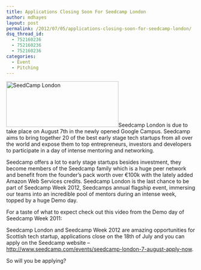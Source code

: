 ```yaml
---
title: Applications Closing Soon For Seedcamp London
author: mdhayes
layout: post
permalink: /2012/07/05/applications-closing-soon-for-seedcamp-london/
dsq_thread_id:
  - 752160236
  - 752160236
  - 752160236
categories:
  - Event
  - Pitching
---
```

[<img class="alignright size-full wp-image-802" title="seedcamp-logo" src="http://rookieoven.com/wp-content/uploads/2012/07/seedcamp-logo.png" alt="SeedCamp London" width="299" height="122" />][1]Seedcamp London is due to take place on August 7th in the newly opened Google Campus. Seedcamp aims to bring together 20 of the best early stage tech startups from all over the world and expose them to top entrepreneurs, investors and developers to participate in a day of intense mentoring and networking.

Seedcamp offers a lot to early stage startups besides investment, they become members of the Seedcamp family which is a huge peer network and benefit from the founder’s pack worth over €100k with the lately added Amazon Web Services credits. Seedcamp London is the last chance to be part of Seedcamp Week 2012, Seedcamps annual flagship event, immersing our teams into an incredible pool of mentors during an intense week, topped by a huge Demo day.

For a taste of what to expect check out this video from the Demo day of Seedcamp Week 2011:

<p style="text-align: center;">
</p>

Seedcamp London and Seedcamp Week 2012 are amazing opportunities for Scottish tech startup, applications close on the 18th of July and you can apply on the Seedcamp website &#8211; <http://www.seedcamp.com/events/seedcamp-london-7-august-apply-now>.

So will you be applying?

 [1]: http://rookieoven.com/wp-content/uploads/2012/07/seedcamp-logo.png